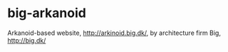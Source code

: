 # big-arkanoid
Arkanoid-based website, http://arkinoid.big.dk/, by architecture firm Big, http://big.dk/
